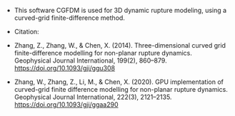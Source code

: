 + This software CGFDM is used for 3D dynamic rupture modeling, using a curved-grid finite-difference method.

+ Citation:
+ Zhang, Z., Zhang, W., & Chen, X. (2014). Three-dimensional curved grid finite-difference modelling for non-planar rupture dynamics. Geophysical Journal International, 199(2), 860–879. https://doi.org/10.1093/gji/ggu308 
+ Zhang, W., Zhang, Z., Li, M., & Chen, X. (2020). GPU implementation of curved-grid finite difference modelling for non-planar rupture dynamics. Geophysical Journal International, 222(3), 2121–2135. https://doi.org/10.1093/gji/ggaa290
